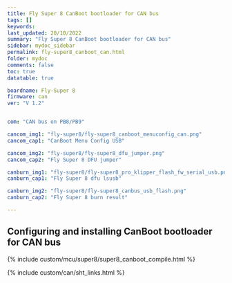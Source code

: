 ```yaml
---
title: Fly Super 8 CanBoot bootloader for CAN bus
tags: []
keywords: 
last_updated: 20/10/2022
summary: "Fly Super 8 CanBoot bootloader for CAN bus"
sidebar: mydoc_sidebar
permalink: fly-super8_canboot_can.html
folder: mydoc
comments: false
toc: true
datatable: true

boardname: Fly-Super 8
firmware: can
ver: "V 1.2" 


com: "CAN bus on PB8/PB9"

cancom_img1: "fly-super8/fly-super8_canboot_menuconfig_can.png"
cancom_cap1: "CanBoot Menu Config USB"

cancom_img2: "fly-super8/fly-super8_dfu_jumper.png"
cancom_cap2: "Fly Super 8 DFU jumper"

canburn_img1: "fly-super8/fly-super8_pro_klipper_flash_fw_serial_usb.png"
canburn_cap1: "Fly Super 8 dfu lsusb"

canburn_img2: "fly-super8/fly-super8_canbus_usb_flash.png"
canburn_cap2: "Fly Super 8 burn result"

---
```


## Configuring and installing CanBoot bootloader for CAN bus

{% include custom/mcu/super8/super8_canboot_compile.html %}

{% include custom/can/sht_links.html %}